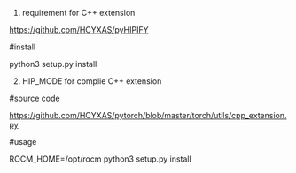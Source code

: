 
1. requirement for C++ extension

https://github.com/HCYXAS/pyHIPIFY

#install

python3 setup.py install

2. HIP_MODE for complie C++ extension

#source code 

https://github.com/HCYXAS/pytorch/blob/master/torch/utils/cpp_extension.py

#usage

ROCM_HOME=/opt/rocm python3 setup.py install 


